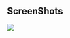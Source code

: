 ## ScreenShots
<img src="https://raw.githubusercontent.com/TanmayDaga/AndroidCourseZainFarhan/main/Photos%20for%20different%20Apps/waitList-master/Screenshot%202021-12-08%20at%2011.47.35%20AM.png">
